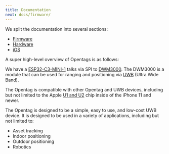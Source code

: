 ```yaml
---
title: Documentation
next: docs/firmware/
---
```


We split the documentation into several sections:
- [Firmware](/docs/firmware/)
- [Hardware](/docs/hardware/)
- [iOS](/docs/ios/)

A super high-level overview of Opentags is as follows: 

We have a [ESP32-C3-MINI-1](https://www.espressif.com/sites/default/files/documentation/esp32-c3-mini-1_datasheet_en.pdf) talks via SPI to [DWM3000](https://www.qorvo.com/products/p/DWM3000). The DWM3000 is a module that can be used for ranging and positioning via [UWB](https://en.wikipedia.org/wiki/Ultra-wideband) (Ultra Wide Band).

The Opentag is compatible with other Opentag and UWB devices, including but not limited to the Apple [U1 and U2](https://en.wikipedia.org/wiki/Apple_silicon#Apple_U1) chip inside of the iPhone 11 and newer.

The Opentag is designed to be a simple, easy to use, and low-cost UWB device. It is designed to be used in a variety of applications, including but not limited to:
- Asset tracking
- Indoor positioning
- Outdoor positioning
- Robotics